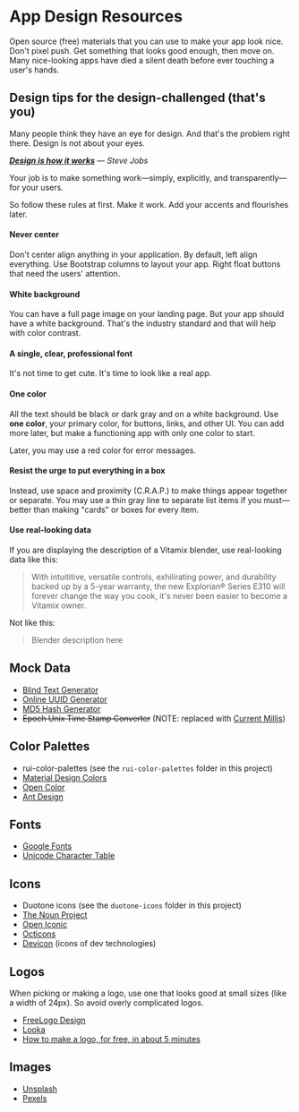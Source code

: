 # App Design Resources

Open source (free) materials that you can use to make your app look nice. Don't pixel push. Get something that looks good enough, then move on. Many nice-looking apps have died a silent death before ever touching a user's hands.

## Design tips for the design-challenged (that's you)

Many people think they have an eye for design. And that's the problem right there. Design is not about your eyes.

_**[Design is how it works](https://quotesondesign.com/steve-jobs/#:~:text=Most%20people%20make%20the%20mistake,what%20we%20think%20design%20is.&text=Design%20is%20how%20it%20works.)** — Steve Jobs_

Your job is to make something work—simply, explicitly, and transparently—for your users.

So follow these rules at first. Make it work. Add your accents and flourishes later.

#### Never center

Don't center align anything in your application. By default, left align everything. Use Bootstrap columns to layout your app. Right float buttons that need the users' attention.

#### White background

You can have a full page image on your landing page. But your app should have a white background. That's the industry standard and that will help with color contrast.

#### A single, clear, professional font

It's not time to get cute. It's time to look like a real app.

#### One color

All the text should be black or dark gray and on a white background. Use **one color**, your primary color, for buttons, links, and other UI. You can add more later, but make a functioning app with only one color to start.

Later, you may use a red color for error messages.

#### Resist the urge to put everything in a box

Instead, use space and proximity (C.R.A.P.) to make things appear together or separate. You may use a thin gray line to separate list items if you must—better than making "cards" or boxes for every item.

#### Use real-looking data

If you are displaying the description of a Vitamix blender, use real-looking data like this:

> With intuititive, versatile controls, exhilirating power, and durability backed up by a 5-year warranty, the new Explorian® Series E310 will forever change the way you cook, it's never been easier to become a Vitamix owner.

Not like this:

> Blender description here

## Mock Data

-  [Blind Text Generator](https://www.blindtextgenerator.com/lorem-ipsum)
-  [Online UUID Generator](https://www.uuidgenerator.net/version4)
-  [MD5 Hash Generator](https://passwordsgenerator.net/md5-hash-generator/)
-  ~~Epoch Unix Time Stamp Converter~~ (NOTE: replaced with [Current Millis](https://currentmillis.com/))

## Color Palettes

-  rui-color-palettes (see the `rui-color-palettes` folder in this project)
-  [Material Design Colors](https://www.materialui.co/colors)
-  [Open Color](https://yeun.github.io/open-color/)
-  [Ant Design](https://ant.design/docs/spec/colors)

## Fonts

-  [Google Fonts](https://fonts.google.com/)
-  [Unicode Character Table](https://unicode-table.com/en/)

## Icons

-  Duotone icons (see the `duotone-icons` folder in this project)
-  [The Noun Project](https://thenounproject.com/)
-  [Open Iconic](https://useiconic.com/open)
-  [Octicons](https://primer.style/octicons-v2/)
-  [Devicon](https://devicons.github.io/devicon/) (icons of dev technologies)

## Logos

When picking or making a logo, use one that looks good at small sizes (like a width of 24px). So avoid overly complicated logos.

-  [FreeLogo Design](https://www.freelogodesign.org/)
-  [Looka](https://looka.com/explore)
-  [How to make a logo, for free, in about 5 minutes](https://journal.designinc.com/how-to-make-a-logo-for-free-in-about-5-minutes-a4f409176a8e)

## Images

-  [Unsplash](https://unsplash.com/)
-  [Pexels](https://www.pexels.com/)
